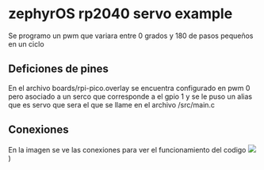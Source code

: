 # zephyrOS rp2040 servo example

Se programo un pwm que variara entre 0 grados y 180 de pasos pequeños en un ciclo

## Deficiones de pines
En el archivo boards/rpi-pico.overlay se encuentra configurado en pwm 0 pero asociado a un serco que corresponde a el gpio 1 y se le puso un alias que es servo que sera el que se llame en el archivo /src/main.c 

## Conexiones
En la imagen se ve las conexiones para ver el funcionamiento del codigo
![](https://github.com/ltherreraro/Wally/blob/main/Imagenes/conexion_servo.png))


